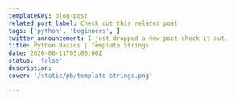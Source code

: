 ```yaml
---
templateKey: blog-post
related_post_label: Check out this related post
tags: ['python', 'beginners', ]
twitter_announcement: I just dropped a new post check it out.
title: Python Basics | Template Strings
date: 2020-06-11T05:00:00Z
status: 'false'
description:
cover: '/static/pb/template-strings.png'

---
```


<!--
<p style='text-align: center'>
<a href='https://waylonwalker.com/template-strings'>
  <img
    style='width:500px; max-width:80%; margin: auto;'
    src="https://images.waylonwalker.com/template-strings.png"
    alt="Read more from the Python Basics | Template Strings article"
  />
  </a>
</p>

-->
